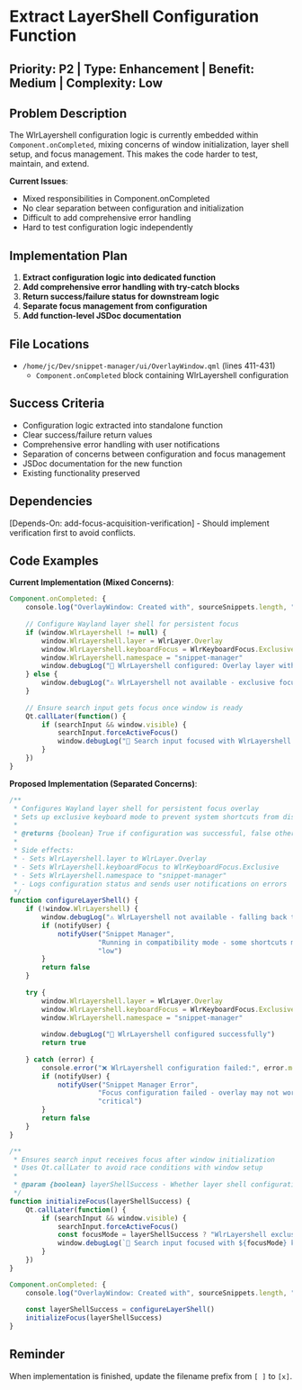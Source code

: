 # Extract LayerShell Configuration Function

## Priority: P2 | Type: Enhancement | Benefit: Medium | Complexity: Low

## Problem Description

The WlrLayershell configuration logic is currently embedded within `Component.onCompleted`, mixing concerns of window initialization, layer shell setup, and focus management. This makes the code harder to test, maintain, and extend.

**Current Issues**:
- Mixed responsibilities in Component.onCompleted
- No clear separation between configuration and initialization
- Difficult to add comprehensive error handling
- Hard to test configuration logic independently

## Implementation Plan

1. **Extract configuration logic into dedicated function**
2. **Add comprehensive error handling with try-catch blocks**
3. **Return success/failure status for downstream logic**
4. **Separate focus management from configuration**
5. **Add function-level JSDoc documentation**

## File Locations

- `/home/jc/Dev/snippet-manager/ui/OverlayWindow.qml` (lines 411-431)
  - `Component.onCompleted` block containing WlrLayershell configuration

## Success Criteria

- Configuration logic extracted into standalone function
- Clear success/failure return values
- Comprehensive error handling with user notifications
- Separation of concerns between configuration and focus management
- JSDoc documentation for the new function
- Existing functionality preserved

## Dependencies

[Depends-On: add-focus-acquisition-verification] - Should implement verification first to avoid conflicts.

## Code Examples

**Current Implementation (Mixed Concerns)**:
```qml
Component.onCompleted: {
    console.log("OverlayWindow: Created with", sourceSnippets.length, "snippets")
    
    // Configure Wayland layer shell for persistent focus
    if (window.WlrLayershell != null) {
        window.WlrLayershell.layer = WlrLayer.Overlay
        window.WlrLayershell.keyboardFocus = WlrKeyboardFocus.Exclusive
        window.WlrLayershell.namespace = "snippet-manager"
        window.debugLog("🔧 WlrLayershell configured: Overlay layer with exclusive keyboard focus")
    } else {
        window.debugLog("⚠️ WlrLayershell not available - exclusive focus may not work")
    }
    
    // Ensure search input gets focus once window is ready
    Qt.callLater(function() {
        if (searchInput && window.visible) {
            searchInput.forceActiveFocus()
            window.debugLog("🎯 Search input focused with WlrLayershell exclusive keyboard mode")
        }
    })
}
```

**Proposed Implementation (Separated Concerns)**:
```qml
/**
 * Configures Wayland layer shell for persistent focus overlay
 * Sets up exclusive keyboard mode to prevent system shortcuts from dismissing overlay
 * 
 * @returns {boolean} True if configuration was successful, false otherwise
 * 
 * Side effects:
 * - Sets WlrLayershell.layer to WlrLayer.Overlay
 * - Sets WlrLayershell.keyboardFocus to WlrKeyboardFocus.Exclusive  
 * - Sets WlrLayershell.namespace to "snippet-manager"
 * - Logs configuration status and sends user notifications on errors
 */
function configureLayerShell() {
    if (!window.WlrLayershell) {
        window.debugLog("⚠️ WlrLayershell not available - falling back to standard window mode")
        if (notifyUser) {
            notifyUser("Snippet Manager", 
                      "Running in compatibility mode - some shortcuts may dismiss overlay", 
                      "low")
        }
        return false
    }
    
    try {
        window.WlrLayershell.layer = WlrLayer.Overlay
        window.WlrLayershell.keyboardFocus = WlrKeyboardFocus.Exclusive
        window.WlrLayershell.namespace = "snippet-manager"
        
        window.debugLog("🔧 WlrLayershell configured successfully")
        return true
        
    } catch (error) {
        console.error("❌ WlrLayershell configuration failed:", error.message)
        if (notifyUser) {
            notifyUser("Snippet Manager Error", 
                      "Focus configuration failed - overlay may not work properly", 
                      "critical")
        }
        return false
    }
}

/**
 * Ensures search input receives focus after window initialization
 * Uses Qt.callLater to avoid race conditions with window setup
 * 
 * @param {boolean} layerShellSuccess - Whether layer shell configuration succeeded
 */
function initializeFocus(layerShellSuccess) {
    Qt.callLater(function() {
        if (searchInput && window.visible) {
            searchInput.forceActiveFocus()
            const focusMode = layerShellSuccess ? "WlrLayershell exclusive" : "standard"
            window.debugLog(`🎯 Search input focused with ${focusMode} keyboard mode`)
        }
    })
}

Component.onCompleted: {
    console.log("OverlayWindow: Created with", sourceSnippets.length, "snippets")
    
    const layerShellSuccess = configureLayerShell()
    initializeFocus(layerShellSuccess)
}
```

## Reminder

When implementation is finished, update the filename prefix from `[ ]` to `[x]`.